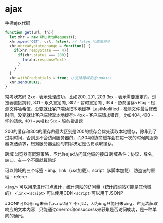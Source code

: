 # ajax

手撕ajax代码

```js
function get(url, fn){
  let xhr = new XMLHttpRequest();
  xhr.open('GET', url, false); // false 代表是异步
  xhr.onreadystatechange = function() {
    if(xhr.readyState === 4){
      if(xhr.status === 200){
        fn(xhr.responseText)
      }
    }
  }
  xhr.withCredentials = true; //支持跨域发送cookies
  xhr.send(null);
}
```

常考状态码
2xx - 表示处理成功，比如200, 201, 203
3xx - 表示需要重定向，浏览器直接跳转, 301 - 永久重定向,  302 - 暂时重定向 , 
304 - 协商缓存<Etag - 检测文件哈希值，没变就让客户端读取本地缓存, LastModified - 检测文件最后修改时间，没变就让客户端读取本地缓存>
4xx - 客户端请求错误，比如404, 400 - 坏的请求, 401 - 未授权
5xx - 服务器错误

200的缓存和304的缓存的最大区别是200的缓存会优先读取本地缓存，除非到了过期时间，否则是不会访问服务器的，而304的协商缓存会在每一次的时候向服务器发送请求，根据服务器返回的内容决定是否要读取缓存。

跨域
浏览器有同源策略，不允许ajax访问其他域的接口
跨域条件：协议，域名，端口，有一个不同就算跨域

可以跨域的三个标签 - img、link（css加载）、script（js脚本加载）
防盗链的原理 - referer

`<img/>` 可以用来进行打点统计，统计网站的访问量（统计的网站可能是其他域的）
`<link><script>` 可以使用CDN
`<script>`可以用于JSONP

JSONP可以用img来替代script吗？ 不可以，因为img只能用来ping，它无法获取响应的文本内容，只能通过onerror和onsuccess来获取是否访问成功，是一种单向的通讯。
